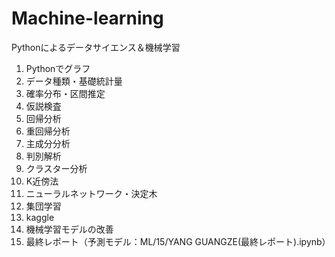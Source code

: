 # Machine-learning
Pythonによるデータサイエンス＆機械学習

1. Pythonでグラフ
2. データ種類・基礎統計量
3. 確率分布・区間推定
4. 仮説検査
5. 回帰分析
6. 重回帰分析
7. 主成分分析
8. 判別解析
9. クラスター分析
10. K近傍法
11. ニューラルネットワーク・決定木
12. 集団学習
13. kaggle
14. 機械学習モデルの改善
15. 最終レポート（予測モデル：ML/15/YANG GUANGZE(最終レポート).ipynb）
